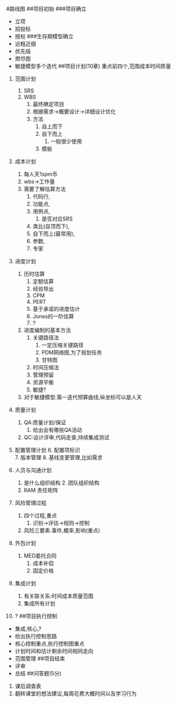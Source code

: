 #路线图
##项目初始
###项目确立
- 立项
- 招投标
- 授权
###生存期模型确立
- 远粗近细
- 优先级
- 燃尽图
- 敏捷模型多个迭代
##项目计划(10章)
重点前四个,范围成本时间质量

1. 范围计划
	1. SRS
	2. WBS
		1. 最终确定项目
		2. 根据需求->概要设计->详细设计优化
		3. 方法
			1. 自上而下
			2. 自下而上
				1. 一般很少使用
			3. 模板
3. 成本计划
	1. 每人天1spm币
	2. wbs->工作量
	3. 需要了解估算方法
		1. 代码行,
		2. 功能点,
		3. 用例点,
			1. 是否对应SRS
		4. 类比(自顶而下),
		5. 自下而上(最常用),
		6. 参数,
		7. 专家
4. 进度计划
	1. 历时估算
		1. 定额估算
		2. 经验导出
		3. CPM
		4. PERT
		5. 基于承诺的进度估计
		6. Jones的一阶估算
		7. ?
	2. 进度编制的基本方法
		1. 关键路径法
			1. 一定压缩关键路径
			2. PDM网络图,为了规划任务
			3. 甘特图
		2. 时间压缩法
		3. 管理预留
		4. 资源平衡
		5. 敏捷?
	3. 对于敏捷模型:第一迭代预算曲线,纵坐标可以是人天
4. 质量计划
	1. QA:质量计划/保证
		1. 给出会有哪些QA活动
	2. QC:设计评审,代码走查,持续集成测试


5. 配置管理计划
	6. 配置项标识	
	7. 版本管理
	8. 基线变更管理,比如需求
6. 人员与沟通计划
	1. 是什么组织结构
		2. 团队组织结构
	2. RAM 责任矩阵
7. 风险管理过程
	1. 四个过程,重点
		1. 识别->评估->规则->控制
	2. 风险三要素:事件,概率,影响(重点)
8. 外包计划
	1. MED委托合同
		1. 成本补偿
		2. 固定价格
9. 集成计划
	1. 有关联关系:时间成本质量范围
	2. 集成所有计划
10. ?
##项目执行控制
- 集成,核心,?
- 给出执行控制思路
- 核心控制重点,执行控制图重点
- 计划时间和估计剩余时间相同走向
- 范围管理
##项目结束
- 评审
- 总结
##问答题(5分)
1. 课后调查表
2. 翻转课堂的想法建议,每周花费大概时间以及学习行为